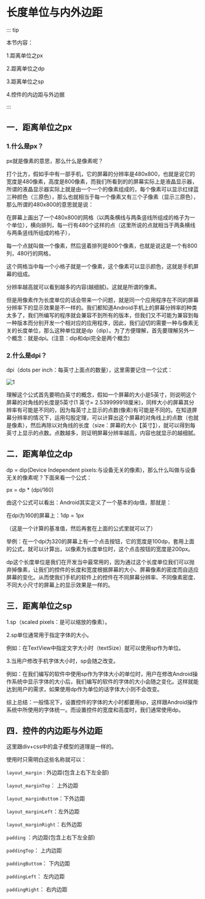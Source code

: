 # 长度单位与内外边距

::: tip

本节内容：

1.距离单位之px

2.距离单位之dp

3.距离单位之sp

4.控件的内边距与外边据

:::

## 一．距离单位之px

### 1.什么是px？

px就是像素的意思，那么什么是像素呢？

打个比方，假如手中有一部手机，它的屏幕的分辨率是480x800，也就是说它的宽度是480像素，高度是800像素，而我们所看到的的屏幕实际上是液晶显示器，所谓的液晶显示器实际上就是由一个一个的像素组成的，每个像素可以显示红绿蓝三种颜色（三原色），那么也就相当于每一个像素又有三个子像素（显示三原色），
那么所谓的480x800的意思就是说：

在屏幕上画出了一个480x800的网格（以两条横线与两条竖线所组成的格子为一个单位），横向排列，每一行有480个这样的点（这里所说的点就相当于两条横线与两条竖线所组成的格子），

每一个点就叫做一个像素，然后竖着排列是800个像素，也就是说这是一个有800列，480行的网格，

这个网格当中每一个小格子就是一个像素，这个像素可以显示颜色，这就是手机屏幕的组成。

分辨率越高就可以看到越多的内容(越细腻)。这就是所谓的像素。

但是用像素作为长度单位的话会带来一个问题，就是同一个应用程序在不同的屏幕分辨率下的显示效果是不一样的。我们都知道Android手机上的屏幕分辨率的种类太多了，我们所编写的程序就会兼容不到所有的版本，但我们又不可能为兼容到每一种版本而分别开发一个相对应的应用程序，因此，我们迫切的需要一种与像素无关的长度单位，那么这种单位就是dp（dip）。为了方便理解，首先要理解另外一个概念：就是dpi。(注意：dip和dpi完全是两个概念)

### 2.什么是dpi？

dpi（dots per inch：每英寸上面点的数量），这里需要记住一个公式：

![1](/documents/img/android/03.png)

理解这个公式首先要明白英寸的概念，假如一个屏幕的大小是5英寸，则说明这个屏幕的对角线的长度是5英寸(1 英寸= 2.539999918厘米)，同样大小的屏幕其分辨率有可能是不同的，因为每英寸上显示的点数(像素)有可能是不同的。在知道屏幕分辨率的情况下，运用勾股定理，可以计算出这个屏幕的对角线上的点数（也就是像素），然后再除以对角线的长度（size：屏幕的大小【英寸】），就可以得到每英寸上显示的点数。点数越多，则证明屏幕分辨率越高，内容也就显示的越细腻。

## 二．距离单位之dp

dp = dip(Device Independent pixels:与设备无关的像素)，那么什么叫做与设备无关的像素呢？下面来看一个公式：

px = dp * (dpi/160)

由这个公式可以看出：Android其实定义了一个基本的dp值，那就是：

在dpi为160的屏幕上：1dp = 1px 

（这是一个计算的基准值，然后再套在上面的公式里就可以了）

举例：在一个dpi为320的屏幕上有一个点击按钮，它的宽度是100dp，套用上面的公式，就可以计算出，以像素为长度单位时，这个点击按钮的宽度是200px。

dp这个长度单位是我们在开发当中最常用的，因为通过这个长度单位我们可以抛弃掉像素，让我们的控件的长度和宽度根据屏幕的大小、屏幕像素的密度而自适应屏幕的变化。从而使我们手机的软件上的控件在不同屏幕分辨率、不同像素密度、不同大小尺寸的屏幕上的显示效果是一样的。

## 三．距离单位之sp

1.sp（scaled pixels：是可以缩放的像素）。

2.sp单位通常用于指定字体的大小。

例如：在TextView中指定文字大小时（textSize）就可以使用sp作为单位。

3.当用户修改手机字体大小时，sp会随之改变。

例如：在我们编写的软件中使用sp作为字体大小的单位时，用户在修改Android操作系统中显示字体的大小后，我们编写的软件的字体的大小会随之变化。这样就能达到用户的需求，如果使用dp作为单位的话字体大小则不会改变。

综上总结：一般情况下，设置控件的字体的大小时都要用sp，这样跟Android操作系统中所使用的字体统一。而设置控件的宽度和高度时，我们通常使用dp。

## 四．控件的内边距与外边距

这里跟div+css中的盒子模型的道理是一样的。

使用时只需明白这些名称就可以：

`layout_margin` : 外边距(包含上右下左全部)

`layout_marginTop`： 上外边距 

`layout_marginButtom`：下外边距

`layout_marginLeft`：左外边距

`layout_marginRight`：右外边距

`padding` ：内边距(包含上右下左全部)

`paddingTop`： 上内边距

`paddingButtom`： 下内边距

`paddingLeft`： 左内边距

`paddingRight`： 右内边距